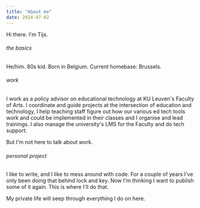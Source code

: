 ```yaml
---
title: "About me"
date: 2024-07-02
---
```


Hi there. I'm Tijs.

###### the basics
He/him. 80s kid. Born in Belgium. Current homebase: Brussels.

###### work
I work as a policy advisor on educational technology at KU Leuven's Faculty of Arts. I coordinate and guide projects at the intersection of education and technology, I help teaching staff figure out how our various ed tech tools work and could be implemented in their classes and I organise and lead trainings. I also manage the university's LMS for the Faculty and do tech support.

But I'm not here to talk about work. 

###### personal project
I like to write, and I like to mess around with code. For a couple of years I've only been doing that behind lock and key. Now I'm thinking I want to publish some of it again. This is where I'll do that.

My private life will seep through everything I do on here.
